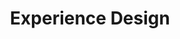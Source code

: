---
title: Experience Design
description: |-
    What we do for our clients is total experience design, not a patina of user interface.
long_description: |-
    To create value and brand meaning for a business, we deliberately design every interaction its product/service makes with customers.
order: 2
list:
    - Collaborative Brainstorming
    - Customer Journey Modeling
    - Content Strategy
    - Visual Design
---
